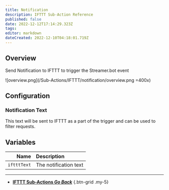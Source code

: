```yaml
---
title: Notification
description: IFTTT Sub-Action Reference
published: false
date: 2022-12-12T17:14:29.323Z
tags: 
editor: markdown
dateCreated: 2022-12-10T04:18:01.719Z
---
```


## Overview
Send Notification to IFTTT to trigger the Streamer.bot event

![overview.png](/Sub-Actions/IFTTT/notification/overview.png =400x)

## Configuration
### Notification Text
This text will be sent to IFTTT as a part of the trigger and can be used to filter requests.

## Variables
Name | Description
----:|:------------
`iftttText` | The notification text

---

- [<i class="mdi mdi-chevron-left"></i> **IFTTT Sub-Actions *Go Back***](/en/Sub-Actions/IFTTT)
{.btn-grid .my-5}
